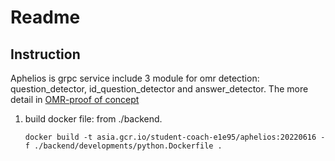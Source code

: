# Readme


## Instruction
Aphelios is grpc service include 3 module for omr detection: question_detector, id_question_detector and answer_detector. 
The more detail in [OMR-proof of concept](https://manabie.atlassian.net/wiki/spaces/TECH/pages/452526629/Phase+1+Proof+of+concept)


1. build docker file:
   from ./backend. 
    ```
   docker build -t asia.gcr.io/student-coach-e1e95/aphelios:20220616 -f ./backend/developments/python.Dockerfile .
   ```
